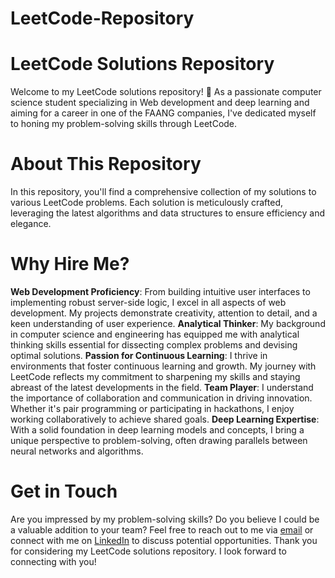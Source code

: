 # LeetCode-Repository
<h1>LeetCode Solutions Repository</h1>
Welcome to my LeetCode solutions repository! 🚀 As a passionate computer science student specializing in Web development and deep learning and aiming for a career in one of the FAANG companies, I've dedicated myself to honing my problem-solving skills through LeetCode.

<h1>About This Repository</h1>
In this repository, you'll find a comprehensive collection of my solutions to various LeetCode problems. Each solution is meticulously crafted, leveraging the latest algorithms and data structures to ensure efficiency and elegance.

<h1>Why Hire Me?</h1>
<b>Web Development Proficiency</b>: From building intuitive user interfaces to implementing robust server-side logic, I excel in all aspects of web development. My projects demonstrate creativity, attention to detail, and a keen understanding of user experience.
<b>Analytical Thinker</b>: My background in computer science and engineering has equipped me with analytical thinking skills essential for dissecting complex problems and devising optimal solutions.
<b>Passion for Continuous Learning</b>: I thrive in environments that foster continuous learning and growth. My journey with LeetCode reflects my commitment to sharpening my skills and staying abreast of the latest developments in the field.
<b>Team Player</b>: I understand the importance of collaboration and communication in driving innovation. Whether it's pair programming or participating in hackathons, I enjoy working collaboratively to achieve shared goals.
<b>Deep Learning Expertise</b>: With a solid foundation in deep learning models and concepts, I bring a unique perspective to problem-solving, often drawing parallels between neural networks and algorithms.

<h1>Get in Touch</h1>
Are you impressed by my problem-solving skills? Do you believe I could be a valuable addition to your team? Feel free to reach out to me via <a href="shreyasnandanwar0400@gmail.com">email</a> or connect with me on <a href="https://www.linkedin.com/in/shreyas-nandanwar/">LinkedIn</a> to discuss potential opportunities.
Thank you for considering my LeetCode solutions repository. I look forward to connecting with you!
